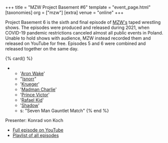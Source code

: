 +++
title = "MZW Project Basement #6"
template = "event_page.html"
[taxonomies]
org = ["mzw"]
[extra]
venue = "online"
+++

Project Basement 6 is the sixth and final episode of [MZW's](@/o/mzw.md) taped wrestling shows. The episodes were produced and released during 2021, when COVID-19 pandemic restrictions canceled almost all public events in Poland. Unable to hold shows with audience, MZW instead recorded them and released on YouTube for free. Episodes 5 and 6 were combined and released together on the same day.

{% card() %}
- - '[Aron Wake](@/w/aron-wake.md)'
  - "[Isnorr](@/w/isnorr.md)"
  - '[Krueger](@/w/olgierd.md)'
  - '[Madman Charlie](@/w/madman-charlie.md)'
  - '[Prince Victor](@/w/vic-golden.md)'
  - '[Rafael Kid](@/w/rafael-kid.md)'
  - '[Shadow](@/w/shadow.md)'
  - s: "Seven Man Gauntlet Match"
{% end %}

Presenter: Konrad von Koch

* [Full episode on YouTube](https://youtu.be/nNkw2gdrWa4)
* [Playlist of all episodes](https://www.youtube.com/playlist?list=PL9jkhNR2Sx8gOYpibA7twIBHV7w3iyLB2)
